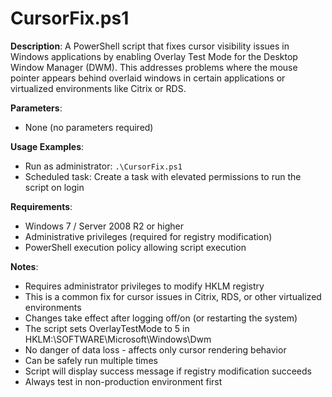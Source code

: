 # CursorFix.ps1

**Description**: A PowerShell script that fixes cursor visibility issues in Windows applications by enabling Overlay Test Mode for the Desktop Window Manager (DWM). This addresses problems where the mouse pointer appears behind overlaid windows in certain applications or virtualized environments like Citrix or RDS.

**Parameters**:
- None (no parameters required)

**Usage Examples**:
- Run as administrator: `.\CursorFix.ps1`
- Scheduled task: Create a task with elevated permissions to run the script on login

**Requirements**:
- Windows 7 / Server 2008 R2 or higher
- Administrative privileges (required for registry modification)
- PowerShell execution policy allowing script execution

**Notes**:
- Requires administrator privileges to modify HKLM registry
- This is a common fix for cursor issues in Citrix, RDS, or other virtualized environments
- Changes take effect after logging off/on (or restarting the system)
- The script sets OverlayTestMode to 5 in HKLM:\SOFTWARE\Microsoft\Windows\Dwm
- No danger of data loss - affects only cursor rendering behavior
- Can be safely run multiple times
- Script will display success message if registry modification succeeds
- Always test in non-production environment first
